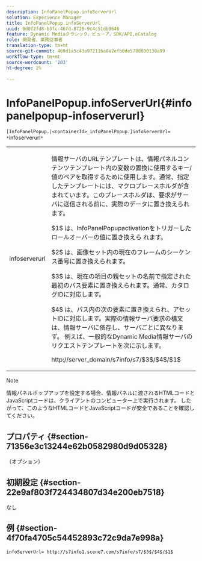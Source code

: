 ```yaml
---
description: InfoPanelPopup.infoServerUrl
solution: Experience Manager
title: InfoPanelPopup.infoServerUrl
uuid: 0d0f2fd8-b3fc-46fd-8720-9c4c51db9646
feature: Dynamic Mediaクラシック，ビューア，SDK/API,eCatalog
role: 開発者、業務従事者
translation-type: tm+mt
source-git-commit: 469d1a5c43a972116a8a2efb0de5708800130a99
workflow-type: tm+mt
source-wordcount: '203'
ht-degree: 2%

---
```



# InfoPanelPopup.infoServerUrl{#infopanelpopup-infoserverurl}

`[InfoPanelPopup.|<containerId>_infoPanelPopup.]infoServerUrl= *`infoserverurl`*`

<table id="table_9A6258D9B0DA4A29AA8A6C9BBCFE3662"> 
 <tbody> 
  <tr> 
   <td> <p> <span class="codeph"><span class="varname"> infoserverurl</span></span> </p> </td> 
   <td> <p>情報サーバのURLテンプレートは、情報パネルコンテンツテンプレート内の変数の置換に使用するキー/値のペアを取得するために使用します。通常、指定したテンプレートには、マクロプレースホルダが含まれています。このプレースホルダは、要求がサーバに送信される前に、実際のデータに置き換えられます。 </p> <p><span class="codeph"> $1$</span> は、InfoPanelPopupactivationをトリガーしたロールオーバーの値に置き換えら <span class="codeph"> </span> れます。 </p> <p><span class="codeph"> $2$</span> は、画像セット内の現在のフレームのシーケンス番号に置き換えられます。 </p> <p><span class="codeph"> $3$</span> は、現在の項目の親セットの名前で指定された最初のパス要素に置き換えられます。通常、カタログIDに対応します。 </p> <p><span class="codeph"> $4$</span> は、パス内の次の要素に置き換えられ、アセットIDに対応します。実際の情報サーバ要求の構文は、情報サーバに依存し、サーバごとに異なります。 例えば、一般的なDynamic Media情報サーバのリクエストテンプレートを次に示します。 </p> <p><span class="codeph"> http://server_domain/s7info/s7/$3$/$4$/$1$</span> </p> </td> 
  </tr> 
 </tbody> 
</table>

>[!NOTE]
>
>情報パネルポップアップを設定する場合、情報パネルに渡されるHTMLコードとJavaScriptコードは、クライアントのコンピューター上で実行されます。 したがって、このようなHTMLコードとJavaScriptコードが安全であることを確認してください。

## プロパティ {#section-71356e3c13244e62b0582980d9d05328}

（オプション）

## 初期設定 {#section-22e9af803f724434807d34e200eb7518}

なし

## 例 {#section-4f70fa4705c54452893c72c9da7e998a}

`infoServerUrl= http://s7info1.scene7.com/s7info/s7/$3$/$4$/$1$`
